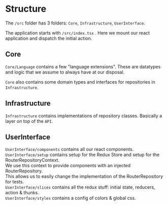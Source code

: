 # Structure

The `/src` folder has 3 folders: `Core`, `Infrastructure`, `UserInterface`.

The application starts with `/src/index.tsx` .
Here we mount our react application and dispatch the initial action.

## Core

`Core/Language` contains a few "language extensions".
These are datatypes and logic that we assume to always have at our disposal.

`Core` also contains some domain types and interfaces for repositories in `Infrastructure`.

## Infrastructure

`Infrastructure` contains implementations of repository classes.
Basically a layer on top of the `API`.

## UserInterface

`UserInterface/components` contains all our react components.  
`UserInterface/setup` contains setup for the Redux Store and setup for the RouterRepositoryContext.  
We use this context to provide components with an injected RouterRepository.  
This allows us to easily change the implementation of the RouterRepository for tests.  
`UserInterface/slices` contains all the redux stuff: initial state, reducers, action & thunks.  
`UserInterface/styles` contains a config of colors & global css.
